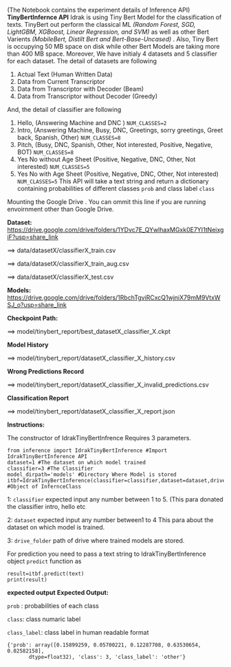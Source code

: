 (The Notebook contains the experiment details of Inference API)
**TinyBertInfernce API**
Idrak is using Tiny Bert Model for the classification of texts. TinyBert out perform the classical ML *(Random Forest, SGD, LightGBM, XGBoost, Linear Regression, and SVM)* as well as other Bert Varients *(MobileBert, Distilt Bert and Bert-Base-Uncased)* . Also, Tiny Bert is occupying 50 MB space on disk while other Bert Models are taking more than 400 MB space. 
Moreover, We have initialy 4 datasets and 5 classifier for each dataset. 
The detail of datasets are following
1.   Actual Text (Human Written Data)
2.   Data from Current Transcriptor
3.   Data from Transcriptor with Decoder (Beam)
4.   Data from Transcriptor without Decoder (Greedy)


And, the detail of classifier are following

1.  Hello, (Answering Machine and DNC ) `NUM_CLASSES=2`
2.  Intro, (Answering Machine, Busy, DNC, Greetings, sorry greetings, Greet back, Spanish, Other) `NUM_CLASSES=8`
3.  Pitch, (Busy, DNC, Spanish, Other, Not interested, Positive, Negative, BOT) `NUM_CLASSES=8`
4.  Yes No without Age Sheet (Positive, Negative, DNC, Other, Not interested) `NUM_CLASSES=5`
5.  Yes No with Age Sheet (Positive, Negative, DNC, Other, Not interested) `NUM_CLASSES=5`
This API will take a text string and return a dictionary containing probabilities of different classes `prob` and class label `class`

Mounting the Google Drive . You can ommit this line if you are running envoirnment other than Google Drive.

**Dataset:** https://drive.google.com/drive/folders/1YDvc7E_QYwlhaxMGxk0E7YI1tNeixgiF?usp=share_link 

==> data/datasetX/classifierX_train.csv 

==> data/datasetX/classifierX_train_aug.csv 

==> data/datasetX/classifierX_test.csv

**Models:** https://drive.google.com/drive/folders/1RbchTgviRCxcQ1wjniX79mM9VtxWSJ_o?usp=share_link 

**Checkpoint Path:**

==> model/tinybert_report/best_datasetX_classifier_X.ckpt

**Model History**

==> model/tinybert_report/datasetX_classifier_X_history.csv

**Wrong Predictions Record**

==> model/tinybert_report/datasetX_classifier_X_invalid_predictions.csv

**Classification Report**

==> model/tinybert_report/datasetX_classifier_X_report.json

**Instructions:**

The constructor of IdrakTinyBertInfrence Requires 3 parameters.
```
from inference import IdrakTinyBertInference #Import IdrakTinyBertInference API
dataset=1 #The dataset on which model trained
classifier=3 #The Classifier
model_dirpath='models' #Directory Where Model is stored
itbf=IdrakTinyBertInference(classifier=classifier,dataset=dataset,drive_folder=model_dirpath) #Object of InfernceClass
```
1: `classifier`  expected input any number between 1 to 5. (This para donated the classifier intro, hello etc

2: `dataset` expected input any number between1 to 4 
This para about the dataset on which model is trained. 

3: `drive_folder` path of drive where trained models are stored.

For prediction you need to pass a text string to IdrakTinyBertInference object `predict` function as
```
result=itbf.predict(text)
print(result)
```
**expected output**
**Expected Output:**

`prob` : probabilities of each class

`class`: class numaric label

`class_label`: class label in human readable format
```
{'prob': array([0.15899259, 0.05700221, 0.12287708, 0.63530654, 0.02582158],
       dtype=float32), 'class': 3, 'class_label': 'other'}
```

